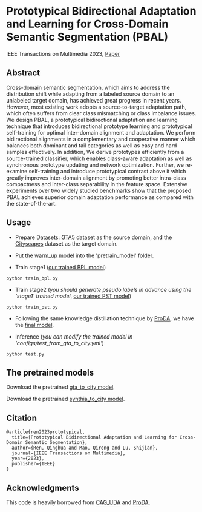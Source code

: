 # Prototypical Bidirectional Adaptation and Learning for Cross-Domain Semantic Segmentation (PBAL)
IEEE Transactions on Multimedia 2023, [Paper](https://ieeexplore.ieee.org/document/10102322/)

Abstract
---
Cross-domain semantic segmentation, which aims to address the distribution shift while adapting from a labeled source domain to an unlabeled target domain, has achieved great progress in recent years. However, most existing work adopts a source-to-target adaptation path, which often suffers from clear class mismatching or class imbalance issues. We design PBAL, a prototypical bidirectional adaptation and learning technique that introduces bidirectional prototype learning and prototypical self-training for optimal inter-domain alignment and adaptation. We perform bidirectional alignments in a complementary and cooperative manner which balances both dominant and tail categories as well as easy and hard samples effectively. In addition, We derive prototypes efficiently from a source-trained classifier, which enables class-aware adaptation as well as synchronous prototype updating and network optimization. Further, we re-examine self-training and introduce prototypical contrast above it which greatly improves inter-domain alignment by promoting better intra-class compactness and inter-class separability in the feature space. Extensive experiments over two widely studied benchmarks show that the proposed PBAL achieves superior domain adaptation performance as compared with the state-of-the-art.

Usage
---
- Prepare Datasets: [GTA5](https://download.visinf.tu-darmstadt.de/data/from_games/) dataset as the source domain, and the [Cityscapes](https://www.cityscapes-dataset.com/) dataset as the target domain.

- Put the [warm_up model](https://drive.google.com/file/d/1xvSJnNFDCOqb73kGZbP1MB97Tvl9nUbS/view?usp=drive_link) into the 'pretrain_model' folder.

- Train stage1 ([our trained BPL model](https://drive.google.com/file/d/13pEivIotb7zHtaTZbjTbCn0niJ7tYBZu/view?usp=drive_link))
```
python train_bpl.py
```

- Train stage2 (*you should generate pseudo labels in advance using the 'stage1' trained model*, [our trained PST model](https://drive.google.com/file/d/1xbIg5JLG8iBut0NIOOR_CyBEtCUWjsue/view?usp=drive_link))
```
python train_pst.py
```

- Following the same knowledge distillation technique by [ProDA](https://github.com/microsoft/ProDA), we have the [final model](https://drive.google.com/file/d/1xbIg5JLG8iBut0NIOOR_CyBEtCUWjsue/view?usp=drive_link).

- Inference (*you can modify the trained model in 'configs/test_from_gta_to_city.yml'*)
```
python test.py
```

The pretrained models
---
Download the pretrained [gta_to_city model](https://drive.google.com/file/d/1HtaZLhx_5WKHN9h8z7f2GnRZQEdym3hp/view?usp=drive_link).

Download the pretrained [synthia_to_city model](https://drive.google.com/file/d/1k93djzCsHn_DkeIPuKqr4RvsPyCTUaBS/view?usp=drive_link).

Citation
---
```
@article{ren2023prototypical,
  title={Prototypical Bidirectional Adaptation and Learning for Cross-Domain Semantic Segmentation},
  author={Ren, Qinghua and Mao, Qirong and Lu, Shijian},
  journal={IEEE Transactions on Multimedia},
  year={2023},
  publisher={IEEE}
}
```
Acknowledgments
---
This code is heavily borrowed from [CAG_UDA](https://github.com/RogerZhangzz/CAG_UDA) and [ProDA](https://github.com/microsoft/ProDA).
